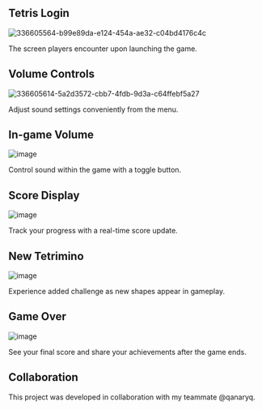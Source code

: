 ## Tetris Login

![336605564-b99e89da-e124-454a-ae32-c04bd4176c4c](https://github.com/user-attachments/assets/3b5ae44d-56c6-4fe6-ba67-6067001cd911)

The screen players encounter upon launching the game.


## Volume Controls

![336605614-5a2d3572-cbb7-4fdb-9d3a-c64ffebf5a27](https://github.com/user-attachments/assets/b3c50aba-bd59-4c5e-a8ac-1c24a0549791)

Adjust sound settings conveniently from the menu.


## In-game Volume

![image](https://github.com/user-attachments/assets/0db17278-971f-4ead-a698-770290d80451)

Control sound within the game with a toggle button.


## Score Display

![image](https://github.com/user-attachments/assets/57156947-7f35-4a41-800b-6a73006a1f9c)

Track your progress with a real-time score update.


## New Tetrimino

![image](https://github.com/user-attachments/assets/c9604094-2e00-4fde-88e9-cb10ece3840d)

Experience added challenge as new shapes appear in gameplay.


## Game Over

![image](https://github.com/user-attachments/assets/65caaf1d-d613-4bab-97ad-a644e6c57f21)

See your final score and share your achievements after the game ends.

## Collaboration

This project was developed in collaboration with my teammate @qanaryq.

